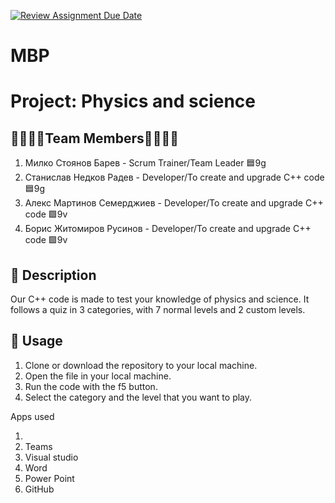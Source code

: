 [![Review Assignment Due Date](https://classroom.github.com/assets/deadline-readme-button-24ddc0f5d75046c5622901739e7c5dd533143b0c8e959d652212380cedb1ea36.svg)](https://classroom.github.com/a/7i_7W-n2)
# MBP
# Project: Physics and science

## 👨‍👨‍👦‍👦Team Members👨‍👨‍👦‍👦
<ol>
<li>Милко Стоянов Барев - Scrum Trainer/Team Leader 🟦9g</li>
  <li>Станислав Недков Радев - Developer/To create  and upgrade C++ code 🟦9g</li>
  <li>Алекс Мартинов Семерджиев - Developer/To create  and upgrade C++ code 🟩9v</li>
  <li>Борис Житомиров Русинов - Developer/To create  and upgrade C++ code 🟩9v</li>
  </ol>

## 📎 Description
  
Our C++ code is made to test your knowledge of physics and science. It follows a quiz in 3 categories, with 7 normal levels and 2 custom levels.

## 🔶 Usage

1. Clone or download the repository to your local machine.
2. Open the file in your local machine.
3. Run the code with the f5 button.
4. Select the category and the level that you want to play.

Apps used
<ol>
  <li>
    <li>Teams
    <li>Visual studio
    <li>Word
    <li>Power Point
    <li>GitHub
  </li>
</ol>
